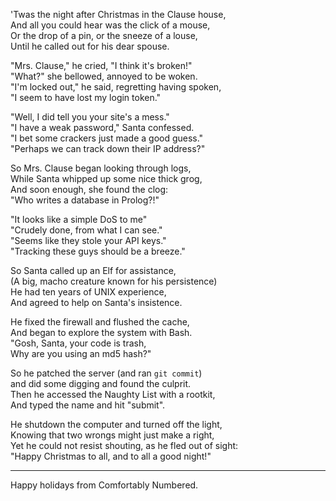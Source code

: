 'Twas the night after Christmas in the Clause house,  
And all you could hear was the click of a mouse,  
Or the drop of a pin, or the sneeze of a louse,  
Until he called out for his dear spouse.

"Mrs. Clause," he cried, "I think it's broken!"  
"What?" she bellowed, annoyed to be woken.  
"I'm locked out," he said, regretting having spoken,  
"I seem to have lost my login token."

"Well, I did tell you your site's a mess."  
"I have a weak password," Santa confessed.  
"I bet some crackers just made a good guess."  
"Perhaps we can track down their IP address?"

So Mrs. Clause began looking through logs,  
While Santa whipped up some nice thick grog,  
And soon enough, she found the clog:  
"Who writes a database in Prolog?!"

"It looks like a simple DoS to me"  
"Crudely done, from what I can see."  
"Seems like they stole your API keys."  
"Tracking these guys should be a breeze."

So Santa called up an Elf for assistance,  
(A big, macho creature known for his persistence)  
He had ten years of UNIX experience,  
And agreed to help on Santa's insistence.  

He fixed the firewall and flushed the cache,  
And began to explore the system with Bash.  
"Gosh, Santa, your code is trash,  
Why are you using an md5 hash?"

So he patched the server (and ran `git commit`)  
and did some digging and found the culprit.  
Then he accessed the Naughty List with a rootkit,  
And typed the name and hit "submit".

He shutdown the computer and turned off the light,  
Knowing that two wrongs might just make a right,  
Yet he could not resist shouting, as he fled out of sight:  
"Happy Christmas to all, and to all a good night!"

---

Happy holidays from Comfortably Numbered.
